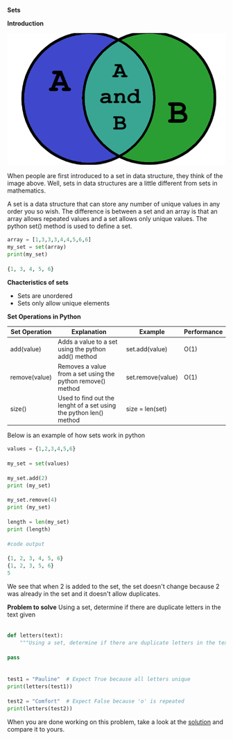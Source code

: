 **Sets**

**Introduction**



![Set image](setsimage.png)

When people are first introduced to a set in data structure, they think of the image above. Well, sets in data structures are a little different from sets in mathematics.

A set is a data structure that can store any number of unique values in any order you so wish. The difference is between a set and an array is that an array allows repeated values and a set allows only unique values. The python set() method is used to define a set.

``` python
array = [1,3,3,3,4,4,5,6,6]
my_set = set(array)
print(my_set)

{1, 3, 4, 5, 6}

``` 
**Chacteristics of sets**
- Sets are unordered
- Sets only allow unique elements




**Set Operations in Python**

|Set Operation| Explanation | Example | Performance|
|-------------|-------------|----------|-----------|
|add(value)|Adds a value to a set using the  python add() method| set.add(value)|O(1)|
|remove(value)|Removes a value from a set using the python remove() method| set.remove(value)|O(1)|
|size()| Used to find out the lenght of a set using the python len() method| size = len(set)|


Below is an example of how sets work in python

``` python
values = {1,2,3,4,5,6}

my_set = set(values)

my_set.add(2)
print (my_set)

my_set.remove(4)
print (my_set)

length = len(my_set)
print (length)

#code output

{1, 2, 3, 4, 5, 6}
{1, 2, 3, 5, 6}
5
```
We see that when 2 is added to the set, the set doesn't change because 2 was already in the set and it doesn't allow duplicates.



**Problem to solve**
Using a set, determine if there are duplicate letters in the text given

```python

def letters(text):
    """Using a set, determine if there are duplicate letters in the text given. Return true if there are no duplicates and false if there are duplicates"""

pass


test1 = "Pauline"  # Expect True because all letters unique
print(letters(test1))

test2 = "Comfort"  # Expect False because 'o' is repeated
print(letters(test2))

```
When you are done working on this problem, take a look at the [solution](setssolution.py) and compare it to yours.